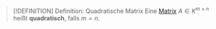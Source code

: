 > [!DEFINITION] Definition: Quadratische Matrix
> Eine [Matrix](../Matrix.md) $A\in K^{m\times n}$ heißt **quadratisch**, falls $m=n$.
